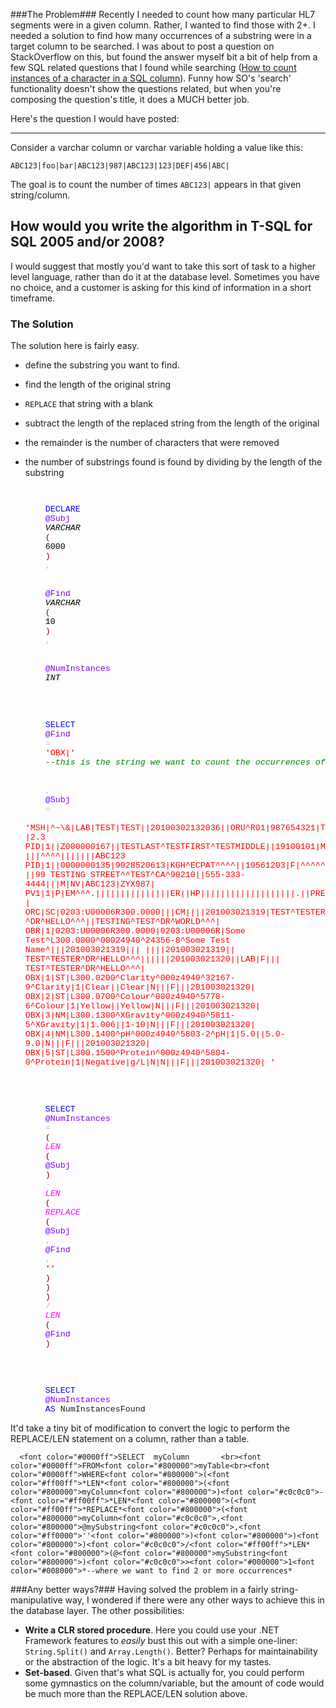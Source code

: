 <!--{Title:"Count Instances of a Substring in a SQL Varchar Column", PublishedOn:"2010-03-05T15:30:46", Intro:"The Problem  Recently I needed to count how many particular HL7 segments were in a given column. Rat"} -->

###The Problem###
Recently I needed to count how many particular HL7 segments were in a given column. Rather, I wanted to find those with 2+. I needed a solution to find how many occurrences of a substring were in a target column to be searched.
I was about to post a question on StackOverflow on this, but found the answer myself bit a bit of help from a few SQL related questions that I found while searching ([How to count instances of a character in a SQL column](http://How-to-count-instances-of-character-in-sql-column/1860478#1860478)). Funny how SO's 'search' functionality doesn't show the questions related, but when you're composing the question's title, it does a MUCH better job. 

Here's the question I would have posted:

-----------
Consider a varchar column or varchar variable holding a value like this:
   
    ABC123|foo|bar|ABC123|987|ABC123|123|DEF|456|ABC|    

The goal is to count the number of times `ABC123|` appears in that given string/column.

How would you write the algorithm in T-SQL for SQL 2005 and/or 2008?
-----------

I would suggest that mostly you'd want to take this sort of task to a higher level language, rather than do it at the database level. Sometimes you have no choice, and a customer is asking for this kind of information in a short timeframe.
 
### The Solution  ###
The solution here is fairly easy. 

* define the substring you want to find. 
* find the length of the original string 
* `REPLACE` that string with a blank 
* subtract the length of the replaced string from the length of the original 
* the remainder is the number of characters that were removed 
* the number of substrings found is found by dividing by the length of the substring 

  <code>
    <span style="font-family: courier new; font-size: 10pt">
      <span style="color: blue">DECLARE</span>
      <span style="color: #8000ff">@Subj</span>
      <span style="font-style: italic; color: black">VARCHAR</span>
      <span style="color: maroon">(</span>
      <span style="color: black">6000</span>
      <span style="color: maroon">)</span>
      <span style="color: silver">,</span>
      <br>
      <span style="color: #8000ff">@Find</span>
      <span style="font-style: italic; color: black">VARCHAR</span>
      <span style="color: maroon">(</span>
      <span style="color: black">10</span>
      <span style="color: maroon">)</span>
      <span style="color: silver">,</span>
      <br>
      <span style="color: #8000ff">@NumInstances</span>
      <span style="font-style: italic; color: black">INT</span>
      <br>
      <br>
      <span style="color: blue">SELECT</span>
      <span style="color: #8000ff">@Find</span>
      <span style="color: silver">=</span>
      <span style="color: red">'OBX|'</span>
      <span style="font-style: italic; color: green">--this is the string we want to count the occurrences of </span>
      <br>
      <span style="color: silver">,</span>
      <span style="color: #8000ff">@Subj</span>
      <span style="color: silver">=</span>
      <span style="color: red">'MSH|^~\&amp;|LAB|TEST|TEST||20100302132036||ORU^R01|987654321|T|2.3 PID|1||Z000000167||TESTLAST^TESTFIRST^TESTMIDDLE||19100101|M|||^^^^|||||||ABC123 PID|1||0000000135|9028520613|KGH^ECPAT^^^^||19561203|F|^^^^^||99 TESTING STREET^^TEST^CA^90210||555-333-4444|||M|NV|ABC123|ZYX987| PV1|1|P|EM^^^.|||||||||||||||ER||HP|||||||||||||||||||.||PRE| ORC|SC|0203:U00006R300.0000|||CM||||201003021319|TEST^TESTER^DR^HELLO^^^||TESTING^TEST^DR^WORLD^^^| OBR|1|0203:U00006R300.0000|0203:U00006R|Some Test^L300.0000^00024940^24356-8^Some Test Name^|||201003021319||| ||||201003021319|| TEST^TESTER^DR^HELLO^^^||||||201003021320||LAB|F||| TEST^TESTER^DR^HELLO^^^| OBX|1|ST|L300.0200^Clarity^000z4940^32167-9^Clarity|1|Clear||Clear|N|||F|||201003021320| OBX|2|ST|L300.0700^Colour^000z4940^5778-6^Colour|1|Yellow||Yellow|N|||F|||201003021320| OBX|3|NM|L300.1300^XGravity^000z4940^5811-5^XGravity|1|1.006||1-10|N|||F|||201003021320| OBX|4|NM|L300.1400^pH^000z4940^5803-2^pH|1|5.0||5.0-9.0|N|||F|||201003021320| OBX|5|ST|L300.1500^Protein^000z4940^5804-0^Protein|1|Negative|g/L|N|N|||F|||201003021320| '</span>
      <br>
      <br>
      <span style="color: blue">SELECT</span>
      <span style="color: #8000ff">@NumInstances</span>
      <span style="color: silver">=</span>
      <span style="color: maroon">(</span>
      <span style="font-style: italic; color: fuchsia">LEN</span>
      <span style="color: maroon">(</span>
      <span style="color: #8000ff">@Subj</span>
      <span style="color: maroon">)</span>
      <span style="color: silver">-</span>
      <span style="font-style: italic; color: fuchsia">LEN</span>
      <span style="color: maroon">(</span>
      <span style="font-style: italic; color: fuchsia">REPLACE</span>
      <span style="color: maroon">(</span>
      <span style="color: #8000ff">@Subj</span>
      <span style="color: silver">,</span>
      <span style="color: #8000ff">@Find</span>
      <span style="color: silver">,</span>
      <span style="color: red">''</span>
      <span style="color: maroon">)</span>
      <span style="color: maroon">)</span>
      <span style="color: maroon">)</span>
      <span style="color: silver">/</span>
      <span style="font-style: italic; color: fuchsia">LEN</span>
      <span style="color: maroon">(</span>
      <span style="color: #8000ff">@Find</span>
      <span style="color: maroon">)</span>
      <br>
      <br>
      <span style="color: blue">SELECT</span>
      <span style="color: #8000ff">@NumInstances</span>
      <span style="color: blue">AS</span> NumInstancesFound </span>
  </code>
  
It'd take a tiny bit of modification to convert the logic to perform the REPLACE/LEN statement on a column, rather than a table.

    
      <font color="#0000ff">SELECT  myColumn       <br><font color="#0000ff">FROM<font color="#800000">myTable<br><font color="#0000ff">WHERE<font color="#800000">(<font color="#ff00ff">*LEN*<font color="#800000">(<font color="#800000">myColumn<font color="#800000">)<font color="#c0c0c0">-<font color="#ff00ff">*LEN*<font color="#800000">(<font color="#ff00ff">*REPLACE*<font color="#800000">(<font color="#800000">myColumn<font color="#c0c0c0">,<font color="#800000">@mySubstring<font color="#c0c0c0">,<font color="#ff0000">''<font color="#800000">)<font color="#800000">)<font color="#800000">)<font color="#c0c0c0">/<font color="#ff00ff">*LEN*<font color="#800000">(@<font color="#800000">mySubstring<font color="#800000">)<font color="#c0c0c0">><font color="#000000">1<font color="#008000">*--where we want to find 2 or more occurrences*

###Any better ways?###
Having solved the problem in a fairly string-manipulative way, I wondered if there were any other ways to achieve this in the database layer. The other possibilities:

* **Write a CLR stored procedure**. Here you could use your .NET Framework features to *easily* bust this out with a simple one-liner: `String.Split()` and `Array.Length()`. Better? Perhaps for maintainability or the abstraction of the logic. It's a bit heavy for my tastes. 
* **Set-based**. Given that's what SQL is actually for, you could perform some gymnastics on the column/variable, but the amount of code would be much more than the REPLACE/LEN solution above. 

</font></font></font></font></font></font></font></font></font></font></font></font></font></font></font></font></font></font></font></font></font></font></font></font></font></font></font></font></font></font>